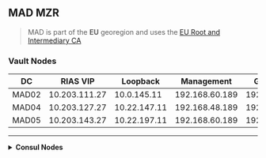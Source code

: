 ## MAD MZR


> MAD is part of the **EU** georegion and uses the [EU Root and Intermediary CA](LON-Operator-Vault-Endpoints#EU-Root-and-Intermediary-CA-Certificates)

### Vault Nodes
DC | RIAS VIP | Loopback | Management | GenCTL VIP
--- | --- | --- | --- | ---
MAD02 | 10.203.111.27 | 10.0.145.11 | 192.168.60.189 | 192.168.59.219
MAD04 | 10.203.127.27 | 10.22.147.11 | 192.168.48.189 | 192.168.47.219
MAD05 | 10.203.143.27 | 10.22.197.11 | 192.168.60.189 | 192.168.59.219

---


<details>
<summary><b>Consul Nodes</b></summary>


DC | Hostname | Hostname Shortcut | Node # | RIAS/MSS | Loopback | GenCTL/Mgt 
--- |  --- | --- | :---: | --- | --- | ---
MAD02 | mad1-qz1-sr1-rk060-s34 | mad02-consul1 | 1 | 10.203.111.16 | 10.0.145.13 | 192.168.60.197
MAD02 | mad1-qz1-sr1-rk060-s36 | mad02-consul2 | 2 | 10.203.111.17 | 10.0.145.14 | 192.168.60.201
MAD04 | mad2-qz1-sr1-rk048-s34  | mad04-consul1 | 1 | 10.203.127.16 | 10.22.147.13 | 192.168.48.197
MAD04 | mad2-qz1-sr1-rk048-s36  | mad04-consul2 | 2 | 10.203.127.17 | 10.22.147.14 | 192.168.48.201
MAD05 | mad3-qz1-sr1-rk060-s34  | mad05-consul1 | 1 | 10.203.143.16 | 10.22.197.13 | 192.168.60.197
MAD05 | mad3-qz1-sr1-rk060-s36  | mad05-consul2 | 2 | 10.203.143.17 | 10.22.197.14 | 192.168.60.201


</details>
